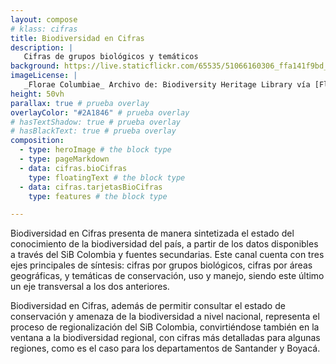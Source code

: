 ```yaml
---
layout: compose
# klass: cifras
title: Biodiversidad en Cifras
description: |
   Cifras de grupos biológicos y temáticos
background: https://live.staticflickr.com/65535/51066160306_ffa141f9bd_k.jpg
imageLicense: |
   _Florae Columbiae_ Archivo de: Biodiversity Heritage Library vía [Flickr](https://www.flickr.com/photos/biodivlibrary/8205952042/in/album-72157632062538373/)
height: 50vh
parallax: true # prueba overlay
overlayColor: "#2A1846" # prueba overlay
# hasTextShadow: true # prueba overlay
# hasBlackText: true # prueba overlay
composition:
  - type: heroImage # the block type
  - type: pageMarkdown
  - data: cifras.bioCifras
    type: floatingText # the block type
  - data: cifras.tarjetasBioCifras
    type: features # the block type

---
```


Biodiversidad en Cifras presenta de manera sintetizada el estado del conocimiento de la biodiversidad del país, a partir de los datos disponibles a través del SiB Colombia y fuentes secundarias. Este canal cuenta con tres ejes principales de síntesis: cifras por grupos biológicos, cifras por áreas geográficas, y temáticas de conservación, uso y manejo, siendo este último un eje transversal a los dos anteriores. 

Biodiversidad en Cifras, además de permitir consultar el estado de conservación y amenaza de la biodiversidad a nivel nacional, representa el proceso de regionalización del SiB Colombia, convirtiéndose también en la ventana a la biodiversidad regional, con cifras más detalladas para algunas regiones, como es el caso para los departamentos de Santander y Boyacá.

